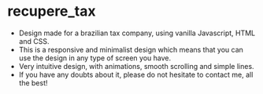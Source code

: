 # recupere_tax
- Design made for a brazilian tax company, using vanilla Javascript, HTML and CSS. 
- This is a responsive and minimalist design which means that you can use the design in any type of screen you have.
- Very intuitive design, with animations, smooth scrolling and simple lines.
- If you have any doubts about it, please do not hesitate to contact me, all the best!
